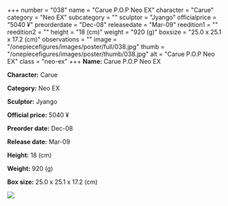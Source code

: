+++
number = "038"
name = "Carue P.O.P Neo EX"
character = "Carue"
category = "Neo EX"
subcategory = ""
sculptor = "Jyango"
officialprice = "5040 ¥"
preorderdate = "Dec-08"
releasedate = "Mar-09"
reedition1 = ""
reedition2 = ""
height = "18 (cm)"
weight = "920 (g)"
boxsize = "25.0 x 25.1 x 17.2 (cm)"
observations = ""
image = "/onepiecefigures/images/poster/full/038.jpg"
thumb = "/onepiecefigures/images/poster/thumb/038.jpg"
alt = "Carue P.O.P Neo EX"
class = "neo-ex"
+++
**Name:** Carue P.O.P Neo EX

**Character:** Carue

**Category:** Neo EX 

**Sculptor:** Jyango

**Official price:** 5040 ¥

**Preorder date:** Dec-08

**Release date:** Mar-09

**Height:** 18 (cm)

**Weight:** 920 (g)

**Box size:** 25.0 x 25.1 x 17.2 (cm)

<img src="/onepiecefigures/images/poster/thumb/038.jpg">